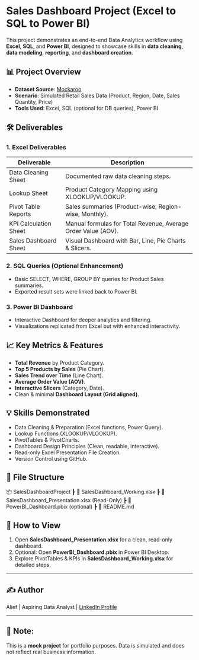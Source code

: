 # Sales Dashboard Project (Excel to SQL to Power BI)

This project demonstrates an end-to-end Data Analytics workflow using **Excel**, **SQL**, and **Power BI**, designed to showcase skills in **data cleaning**, **data modeling**, **reporting**, and **dashboard creation**.

## 📊 Project Overview
- **Dataset Source**: [Mockaroo](https://mockaroo.com/)
- **Scenario**: Simulated Retail Sales Data (Product, Region, Date, Sales Quantity, Price)
- **Tools Used**: Excel, SQL (optional for DB queries), Power BI

## 🛠 Deliverables
### 1. Excel Deliverables
| Deliverable | Description |
|-------------|-------------|
| Data Cleaning Sheet | Documented raw data cleaning steps. |
| Lookup Sheet | Product Category Mapping using XLOOKUP/VLOOKUP. |
| Pivot Table Reports | Sales summaries (Product-wise, Region-wise, Monthly). |
| KPI Calculation Sheet | Manual formulas for Total Revenue, Average Order Value (AOV). |
| Sales Dashboard Sheet | Visual Dashboard with Bar, Line, Pie Charts & Slicers. |

### 2. SQL Queries (Optional Enhancement)
- Basic SELECT, WHERE, GROUP BY queries for Product Sales summaries.
- Exported result sets were linked back to Power BI.

### 3. Power BI Dashboard
- Interactive Dashboard for deeper analytics and filtering.
- Visualizations replicated from Excel but with enhanced interactivity.

## 📈 Key Metrics & Features
- **Total Revenue** by Product Category.
- **Top 5 Products by Sales** (Pie Chart).
- **Sales Trend over Time** (Line Chart).
- **Average Order Value (AOV)**.
- **Interactive Slicers** (Category, Date).
- Clean & minimal **Dashboard Layout (Grid aligned)**.

## 💡 Skills Demonstrated
- Data Cleaning & Preparation (Excel functions, Power Query).
- Lookup Functions (XLOOKUP/VLOOKUP).
- PivotTables & PivotCharts.
- Dashboard Design Principles (Clean, readable, interactive).
- Read-only Excel Presentation File Creation.
- Version Control using GitHub.

## 📂 File Structure
📦 SalesDashboardProject
┣ 📄 SalesDashboard_Working.xlsx
┣ 📄 SalesDashboard_Presentation.xlsx (Read-Only)
┣ 📄 PowerBI_Dashboard.pbix (optional)
┣ 📄 README.md


## 🚀 How to View
1. Open **SalesDashboard_Presentation.xlsx** for a clean, read-only dashboard.
2. Optional: Open **PowerBI_Dashboard.pbix** in Power BI Desktop.
3. Explore PivotTables & KPIs in **SalesDashboard_Working.xlsx** for detailed steps.

---

## ✍ Author
Alief | Aspiring Data Analyst | [LinkedIn Profile](https://linkedin.com/in/alieffadzil)

---

## 📢 Note:
This is a **mock project** for portfolio purposes. Data is simulated and does not reflect real business information.

